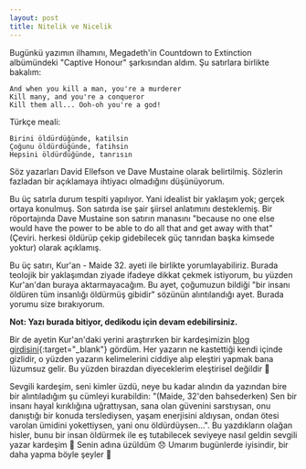 ```yaml
---
layout: post
title: Nitelik ve Nicelik
---
```


Bugünkü yazımın ilhamını, Megadeth'in Countdown to Extinction albümündeki "Captive Honour" şarkısından aldım. Şu satırlara birlikte bakalım:

~~~
And when you kill a man, you're a murderer
Kill many, and you're a conqueror
Kill them all... Ooh-oh you're a god!
~~~

Türkçe meali:

~~~
Birini öldürdüğünde, katilsin
Çoğunu öldürdüğünde, fatihsin
Hepsini öldürdüğünde, tanrısın
~~~

Söz yazarları David Ellefson ve Dave Mustaine olarak belirtilmiş. Sözlerin fazladan bir açıklamaya ihtiyacı olmadığını düşünüyorum.

Bu üç satırla durum tespiti yapılıyor. Yani idealist bir yaklaşım yok; gerçek ortaya konulmuş. Son satırda ise şair şiirsel anlatımını desteklemiş. Bir röportajında Dave Mustaine son satırın manasını "because no one else would have the power to be able to do all that and get away with that" (Çeviri. herkesi öldürüp çekip gidebilecek güç tanrıdan başka kimsede yoktur) olarak açıklamış.

Bu üç satırı, Kur'an - Maide 32. ayeti ile birlikte yorumlayabiliriz. Burada teolojik bir yaklaşımdan ziyade ifadeye dikkat çekmek istiyorum, bu yüzden Kur'an'dan buraya aktarmayacağım. Bu ayet, çoğumuzun bildiği "bir insanı öldüren tüm insanlığı öldürmüş gibidir" sözünün alıntılandığı ayet. Burada yorumu size bırakıyorum.

**Not: Yazı burada bitiyor, dedikodu için devam edebilirsiniz.**

Bir de ayetin Kur'an'daki yerini araştırırken bir kardeşimizin [blog girdisini](https://osmanhomek.medium.com/bir-insan%C4%B1-%C3%B6ld%C3%BCrmek-t%C3%BCm-insanl%C4%B1%C4%9F%C4%B1-%C3%B6ld%C3%BCrmek-gibidir-3745a65bda40){:target="_blank"} gördüm. Her yazarın ne kastettiği kendi içinde gizlidir, o yüzden yazarın kelimelerini ciddiye alıp eleştiri yapmak bana lüzumsuz gelir. Bu yüzden birazdan diyeceklerim eleştirisel değildir 😬 

Sevgili kardeşim, seni kimler üzdü, neye bu kadar alındın da yazından bire bir alıntıladığım şu cümleyi kurabildin: "(Maide, 32'den bahsederken) Sen bir insanı hayal kırıklığına uğrattıysan, sana olan güvenini sarstıysan, onu danıştığı bir konuda terslediysen, yaşam enerjisini aldıysan, ondan ötesi varolan ümidini yokettiysen, yani onu öldürdüysen...". Bu yazdıkların olağan hisler, bunu bir insan öldürmek ile eş tutabilecek seviyeye nasıl geldin sevgili yazar kardeşim 🤨 Senin adına üzüldüm 😞 Umarım bugünlerde iyisindir, bir daha yapma böyle şeyler 🥺
